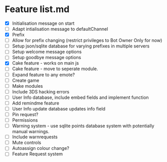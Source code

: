 # Feature list.md

- [x] Initialisation message on start
- [ ] Adapt intialisation message to defaultChannel
- [x] Prefix
- [ ] Allow for prefix changing (restrict privileges to Bot Owner Only for now)
- [ ] Setup json/sqlite database for varying prefixes in multiple servers
- [ ] Setup welcome message options
- [ ] Setup goodbye message options
- [x] Cake feature - works on main js
- [ ] Cake feature - move to seperate module.
- [ ] Expand feature to any emote?
- [ ] Create game
- [ ] Make modules
- [ ] Include 3DS hacking errors
- [ ] User Info database, include embed fields and implement function
- [ ] Add remindme feature
- [ ] User Info update database updates info field
- [ ] Pin request?
- [ ] Permissions
- [ ] Warning system - use sqlite points database system with potentially manual warnings.
- [ ] Include warnrequests
- [ ] Mute controls
- [ ] Autoassign colour change?
- [ ] Feature Request system